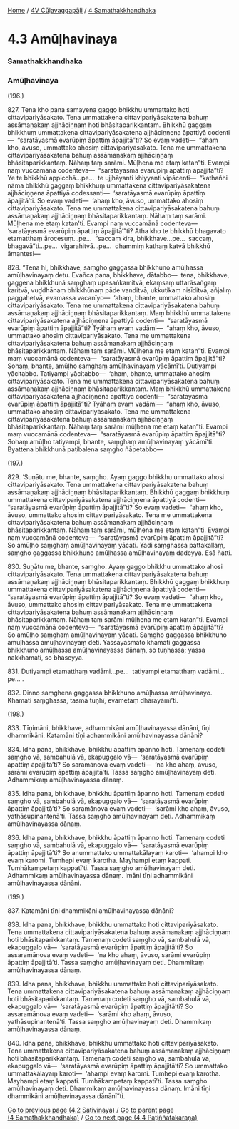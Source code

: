 
[Home](/) / [4V Cūḷavaggapāḷi](/tipitaka/4V.md) / [4 Samathakkhandhaka](/tipitaka/4V/4.md)

# 4.3 Amūḷhavinaya

### Samathakkhandhaka

### Amūḷhavinaya

(196.)

827\. Tena kho pana samayena gaggo bhikkhu ummattako hoti, cittavipariyāsakato. Tena ummattakena cittavipariyāsakatena bahuṃ assāmaṇakaṃ ajjhāciṇṇaṃ hoti bhāsitaparikkantaṃ. Bhikkhū gaggaṃ bhikkhuṃ ummattakena cittavipariyāsakatena ajjhāciṇṇena āpattiyā codenti—  “saratāyasmā evarūpiṃ āpattiṃ āpajjitā”ti? So evaṃ vadeti—  “ahaṃ kho, āvuso, ummattako ahosiṃ cittavipariyāsakato. Tena me ummattakena cittavipariyāsakatena bahuṃ assāmaṇakaṃ ajjhāciṇṇaṃ bhāsitaparikkantaṃ. Nāhaṃ taṃ sarāmi. Mūḷhena me etaṃ katan”ti. Evampi naṃ vuccamānā codenteva—  “saratāyasmā evarūpiṃ āpattiṃ āpajjitā”ti? Ye te bhikkhū appicchā…pe…  te ujjhāyanti khiyyanti vipācenti—  “kathañhi nāma bhikkhū gaggaṃ bhikkhuṃ ummattakena cittavipariyāsakatena ajjhāciṇṇena āpattiyā codessanti—  ‘saratāyasmā evarūpiṃ āpattiṃ āpajjitā’ti. So evaṃ vadeti—  ‘ahaṃ kho, āvuso, ummattako ahosiṃ cittavipariyāsakato. Tena me ummattakena cittavipariyāsakatena bahuṃ assāmaṇakaṃ ajjhāciṇṇaṃ bhāsitaparikkantaṃ. Nāhaṃ taṃ sarāmi. Mūḷhena me etaṃ katan’ti. Evampi naṃ vuccamānā codenteva—  ‘saratāyasmā evarūpiṃ āpattiṃ āpajjitā’”ti? Atha kho te bhikkhū bhagavato etamatthaṃ ārocesuṃ…pe…  “saccaṃ kira, bhikkhave…pe…  saccaṃ, bhagavā”ti…pe…  vigarahitvā…pe…  dhammiṃ kathaṃ katvā bhikkhū āmantesi—

828\. “Tena hi, bhikkhave, saṃgho gaggassa bhikkhuno amūḷhassa amūḷhavinayaṃ detu. Evañca pana, bhikkhave, dātabbo—  tena, bhikkhave, gaggena bhikkhunā saṃghaṃ upasaṅkamitvā, ekaṃsaṃ uttarāsaṅgaṃ karitvā, vuḍḍhānaṃ bhikkhūnaṃ pāde vanditvā, ukkuṭikaṃ nisīditvā, añjaliṃ paggahetvā, evamassa vacanīyo—  ‘ahaṃ, bhante, ummattako ahosiṃ cittavipariyāsakato. Tena me ummattakena cittavipariyāsakatena bahuṃ assāmaṇakaṃ ajjhāciṇṇaṃ bhāsitaparikkantaṃ. Maṃ bhikkhū ummattakena cittavipariyāsakatena ajjhāciṇṇena āpattiyā codenti—  “saratāyasmā evarūpiṃ āpattiṃ āpajjitā”ti? Tyāhaṃ evaṃ vadāmi—  “ahaṃ kho, āvuso, ummattako ahosiṃ cittavipariyāsakato. Tena me ummattakena cittavipariyāsakatena bahuṃ assāmaṇakaṃ ajjhāciṇṇaṃ bhāsitaparikkantaṃ. Nāhaṃ taṃ sarāmi. Mūḷhena me etaṃ katan”ti. Evampi maṃ vuccamānā codenteva—  “saratāyasmā evarūpiṃ āpattiṃ āpajjitā”ti? Sohaṃ, bhante, amūḷho saṃghaṃ amūḷhavinayaṃ yācāmī’ti. Dutiyampi yācitabbo. Tatiyampi yācitabbo—  ‘ahaṃ, bhante, ummattako ahosiṃ cittavipariyāsakato. Tena me ummattakena cittavipariyāsakatena bahuṃ assāmaṇakaṃ ajjhāciṇṇaṃ bhāsitaparikkantaṃ. Maṃ bhikkhū ummattakena cittavipariyāsakatena ajjhāciṇṇena āpattiyā codenti—  “saratāyasmā evarūpiṃ āpattiṃ āpajjitā”ti? Tyāhaṃ evaṃ vadāmi—  “ahaṃ kho, āvuso, ummattako ahosiṃ cittavipariyāsakato. Tena me ummattakena cittavipariyāsakatena bahuṃ assāmaṇakaṃ ajjhāciṇṇaṃ bhāsitaparikkantaṃ. Nāhaṃ taṃ sarāmi mūḷhena me etaṃ katan”ti. Evampi maṃ vuccamānā codenteva—  “saratāyasmā evarūpiṃ āpattiṃ āpajjitā”ti? Sohaṃ amūḷho tatiyampi, bhante, saṃghaṃ amūḷhavinayaṃ yācāmī’ti. Byattena bhikkhunā paṭibalena saṃgho ñāpetabbo—

(197.)

829\. ‘Suṇātu me, bhante, saṃgho. Ayaṃ gaggo bhikkhu ummattako ahosi cittavipariyāsakato. Tena ummattakena cittavipariyāsakatena bahuṃ assāmaṇakaṃ ajjhāciṇṇaṃ bhāsitaparikkantaṃ. Bhikkhū gaggaṃ bhikkhuṃ ummattakena cittavipariyāsakatena ajjhāciṇṇena āpattiyā codenti—  “saratāyasmā evarūpiṃ āpattiṃ āpajjitā”ti? So evaṃ vadeti—  “ahaṃ kho, āvuso, ummattako ahosiṃ cittavipariyāsakato. Tena me ummattakena cittavipariyāsakatena bahuṃ assāmaṇakaṃ ajjhāciṇṇaṃ bhāsitaparikkantaṃ. Nāhaṃ taṃ sarāmi, mūḷhena me etaṃ katan”ti. Evampi naṃ vuccamānā codenteva—  “saratāyasmā evarūpiṃ āpattiṃ āpajjitā”ti? So amūḷho saṃghaṃ amūḷhavinayaṃ yācati. Yadi saṃghassa pattakallaṃ, saṃgho gaggassa bhikkhuno amūḷhassa amūḷhavinayaṃ dadeyya. Esā ñatti.

830\. Suṇātu me, bhante, saṃgho. Ayaṃ gaggo bhikkhu ummattako ahosi cittavipariyāsakato. Tena ummattakena cittavipariyāsakatena bahuṃ assāmaṇakaṃ ajjhāciṇṇaṃ bhāsitaparikkantaṃ. Bhikkhū gaggaṃ bhikkhuṃ ummattakena cittavipariyāsakatena ajjhāciṇṇena āpattiyā codenti—  “saratāyasmā evarūpiṃ āpattiṃ āpajjitā”ti? So evaṃ vadeti—  “ahaṃ kho, āvuso, ummattako ahosiṃ cittavipariyāsakato. Tena me ummattakena cittavipariyāsakatena bahuṃ assāmaṇakaṃ ajjhāciṇṇaṃ bhāsitaparikkantaṃ. Nāhaṃ taṃ sarāmi mūḷhena me etaṃ katan”ti. Evampi naṃ vuccamānā codenteva—  “saratāyasmā evarūpiṃ āpattiṃ āpajjitā”ti? So amūḷho saṃghaṃ amūḷhavinayaṃ yācati. Saṃgho gaggassa bhikkhuno amūḷhassa amūḷhavinayaṃ deti. Yassāyasmato khamati gaggassa bhikkhuno amūḷhassa amūḷhavinayassa dānaṃ, so tuṇhassa; yassa nakkhamati, so bhāseyya.

831\. Dutiyampi etamatthaṃ vadāmi…pe…  tatiyampi etamatthaṃ vadāmi…pe… .

832\. Dinno saṃghena gaggassa bhikkhuno amūḷhassa amūḷhavinayo. Khamati saṃghassa, tasmā tuṇhī, evametaṃ dhārayāmī’ti.

(198.)

833\. Tīṇimāni, bhikkhave, adhammikāni amūḷhavinayassa dānāni, tīṇi dhammikāni. Katamāni tīṇi adhammikāni amūḷhavinayassa dānāni?

834\. Idha pana, bhikkhave, bhikkhu āpattiṃ āpanno hoti. Tamenaṃ codeti saṃgho vā, sambahulā vā, ekapuggalo vā—  ‘saratāyasmā evarūpiṃ āpattiṃ āpajjitā’ti? So saramānova evaṃ vadeti—  ‘na kho ahaṃ, āvuso, sarāmi evarūpiṃ āpattiṃ āpajjitā’ti. Tassa saṃgho amūḷhavinayaṃ deti. Adhammikaṃ amūḷhavinayassa dānaṃ.

835\. Idha pana, bhikkhave, bhikkhu āpattiṃ āpanno hoti. Tamenaṃ codeti saṃgho vā, sambahulā vā, ekapuggalo vā—  ‘saratāyasmā evarūpiṃ āpattiṃ āpajjitā’ti? So saramānova evaṃ vadeti—  ‘sarāmi kho ahaṃ, āvuso, yathāsupinantenā’ti. Tassa saṃgho amūḷhavinayaṃ deti. Adhammikaṃ amūḷhavinayassa dānaṃ.

836\. Idha pana, bhikkhave, bhikkhu āpattiṃ āpanno hoti. Tamenaṃ codeti saṃgho vā, sambahulā vā, ekapuggalo vā—  ‘saratāyasmā evarūpiṃ āpattiṃ āpajjitā’ti? So anummattako ummattakālayaṃ karoti—  ‘ahampi kho evaṃ karomi. Tumhepi evaṃ karotha. Mayhampi etaṃ kappati. Tumhākampetaṃ kappatī’ti. Tassa saṃgho amūḷhavinayaṃ deti. Adhammikaṃ amūḷhavinayassa dānaṃ. Imāni tīṇi adhammikāni amūḷhavinayassa dānāni.

(199.)

837\. Katamāni tīṇi dhammikāni amūḷhavinayassa dānāni?

838\. Idha pana, bhikkhave, bhikkhu ummattako hoti cittavipariyāsakato. Tena ummattakena cittavipariyāsakatena bahuṃ assāmaṇakaṃ ajjhāciṇṇaṃ hoti bhāsitaparikkantaṃ. Tamenaṃ codeti saṃgho vā, sambahulā vā, ekapuggalo vā—  ‘saratāyasmā evarūpiṃ āpattiṃ āpajjitā’ti? So assaramānova evaṃ vadeti—  ‘na kho ahaṃ, āvuso, sarāmi evarūpiṃ āpattiṃ āpajjitā’ti. Tassa saṃgho amūḷhavinayaṃ deti. Dhammikaṃ amūḷhavinayassa dānaṃ.

839\. Idha pana, bhikkhave, bhikkhu ummattako hoti cittavipariyāsakato. Tena ummattakena cittavipariyāsakatena bahuṃ assāmaṇakaṃ ajjhāciṇṇaṃ hoti bhāsitaparikkantaṃ. Tamenaṃ codeti saṃgho vā, sambahulā vā, ekapuggalo vā—  ‘saratāyasmā evarūpiṃ āpattiṃ āpajjitā’ti? So assaramānova evaṃ vadeti—  ‘sarāmi kho ahaṃ, āvuso, yathāsupinantenā’ti. Tassa saṃgho amūḷhavinayaṃ deti. Dhammikaṃ amūḷhavinayassa dānaṃ.

840\. Idha pana, bhikkhave, bhikkhu ummattako hoti cittavipariyāsakato. Tena ummattakena cittavipariyāsakatena bahuṃ assāmaṇakaṃ ajjhāciṇṇaṃ hoti bhāsitaparikkantaṃ. Tamenaṃ codeti saṃgho vā, sambahulā vā, ekapuggalo vā—  ‘saratāyasmā evarūpiṃ āpattiṃ āpajjitā’ti? So ummattako ummattakālayaṃ karoti—  ‘ahampi evaṃ karomi. Tumhepi evaṃ karotha. Mayhampi etaṃ kappati. Tumhākampetaṃ kappatī’ti. Tassa saṃgho amūḷhavinayaṃ deti. Dhammikaṃ amūḷhavinayassa dānaṃ. Imāni tīṇi dhammikāni amūḷhavinayassa dānānī”ti.

[Go to previous page (4.2 Sativinaya)](/tipitaka/4V/4/4.2.md) / [Go to parent page (4 Samathakkhandhaka)](/tipitaka/4V/4.md) / [Go to next page (4.4 Paṭiññātakaraṇa)](/tipitaka/4V/4/4.4.md)


